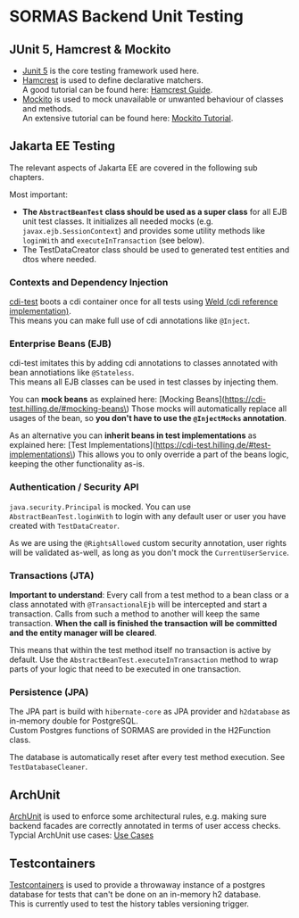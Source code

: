 # SORMAS Backend Unit Testing

## JUnit 5, Hamcrest & Mockito
* [Junit 5](https://junit.org/junit5/) is the core testing framework used here.
* [Hamcrest](https://hamcrest.org/JavaHamcrest/index) is used to define declarative matchers.\
  A good tutorial can be found here: [Hamcrest Guide](https://www.baeldung.com/java-junit-hamcrest-guide).
* [Mockito](https://site.mockito.org/) is used to mock unavailable or unwanted behaviour of classes and methods.\
  An extensive tutorial can be found here: [Mockito Tutorial](https://www.baeldung.com/mockito-series).

## Jakarta EE Testing
The relevant aspects of Jakarta EE are covered in the following sub chapters.

Most important:
* **The `AbstractBeanTest` class should be used as a super class** for all EJB unit test classes. It initializes all needed mocks (e.g. `javax.ejb.SessionContext`) and provides some utility methods like `loginWith` and `executeInTransaction` (see below).
* The TestDataCreator class should be used to generated test entities and dtos where needed.

### Contexts and Dependency Injection
[cdi-test](https://cdi-test.hilling.de/) boots a cdi container once for all tests using [Weld (cdi reference implementation)](http://weld.cdi-spec.org/).\
This means you can make full use of cdi annotations like `@Inject`.

### Enterprise Beans (EJB)
cdi-test imitates this by adding cdi annotations to classes annotated with bean annotiations like `@Stateless`.\
This means all EJB classes can be used in test classes by injecting them.

You can **mock beans** as explained here: [Mocking Beans](https://cdi-test.hilling.de/#mocking-beans\)
Those mocks will automatically replace all usages of the bean, so **you don't have to use the `@InjectMocks` annotation**.

As an alternative you can **inherit beans in test implementations** as explained here: [Test Implementations](https://cdi-test.hilling.de/#test-implementations\)
This allows you to only override a part of the beans logic, keeping the other functionality as-is.

### Authentication / Security API
`java.security.Principal` is mocked. You can use `AbstractBeanTest.loginWith` to login with any default user or user you have created with `TestDataCreator`.

As we are using the `@RightsAllowed` custom security annotation, user rights will be validated as-well, as long as you don't mock the `CurrentUserService`.

### Transactions (JTA)
**Important to understand**: Every call from a test method to a bean class or a class annotated with `@TransactionalEjb` will be intercepted and start a transaction. Calls from such a method to another will keep the same transaction. **When the call is finished the transaction will be committed and the entity manager will be cleared**.

This means that within the test method itself no transaction is active by default. Use the `AbstractBeanTest.executeInTransaction` method to wrap parts of your logic that need to be executed in one transaction.

### Persistence (JPA)
The JPA part is build with `hibernate-core` as JPA provider and `h2database` as in-memory double for PostgreSQL.\
Custom Postgres functions of SORMAS are provided in the H2Function class.

The database is automatically reset after every test method execution. See `TestDatabaseCleaner`.

## ArchUnit
[ArchUnit](https://www.archunit.org/) is used to enforce some architectural rules, e.g. making sure backend facades are correctly annotated in terms of user access checks.\
Typcial ArchUnit use cases: [Use Cases](https://www.archunit.org/use-cases)

## Testcontainers
[Testcontainers](https://www.testcontainers.org/) is used to provide a throwaway instance of a postgres database for tests that can't be done on an in-memory h2 database.\
This is currently used to test the history tables versioning trigger.